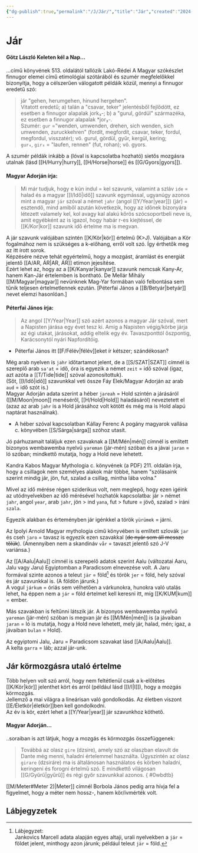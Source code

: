 ```yaml
---
{"dg-publish":true,"permalink":"/J/Jár/","title":"Jár","created":"2024-06-04T16:16","updated":"2024-10-25T22:03"}
---
```



# Jár

#### Götz László Keleten kél a Nap...

...című könyvének 513. oldalától tallózik Lakó-Rédei A Magyar szókészlet finnugor elemei című etimológiai szótárából és szumér megfelelőkkel bizonyítja, hogy a célszerűen válogatott példáik közül, mennyi a finnugor eredetű szó:  
> jár "gehen, herumgehen, hinund hergehen".  
> Vitatott eredetű; a) talán a "csavar, teker" jelentésből fejlődött, ez esetben a finnugor alapalak jork₃-; b) a "gurul, gördül" származéka, ez esetben a finnugor alapalak \*jor₃-.  
> Szumér: `gur` ="wenden, umwenden, drehen, sich wenden, sich umwenden, zuruckkehren" (fordít, megfordít, csavar, teker, fordul, megfordul, visszatér); vö. gurul, gördül, gyűr, kergül, kering;  
> `gur₄`, `gir₈` = "laufen, rennen" (fut, rohan); vö. gyors.  

A szumér példák inkább a (lóval is kapcsolatba hozható) sietős mozgásra utalnak (lásd [[H/Hurry\|hurry]], [[H/Horse\|horse]] és [[G/Gyors\|gyors]]).  

#### Magyar Adorján írja:

> Mi már tudjuk, hogy e kún indul = kel szavunk, valamint a szláv `ide` = halad és a magyar [[I/Idő\|idő]] szavunk egymással, ugyanúgy azonos mint a magyar `jár` szóval a német `jahr` (angol [[Y/Year\|year]]) (jár) = esztendő, mind amiből azután következik, hogy az időnek bizonyára létezett valamely kel, kol avagy kal alakú kőrös szócsoportbeli neve is, amit egyébként az is igazol, hogy habár r-es kiejtéssel, de [[K/Kor\|kor]] szavunk idő értelme ma is megvan.  

A jár szavunk valójában szintén [[K/Kör\|kör]] értelmű (K>J). Valójában a Kör fogalmához nem is szükséges a k-előhang, erről volt szó. Így érthetők meg az itt írott sorok.  
Képzésére nézve tehát egyértelmű, hogy a mozgást, áramlást és energiát jelentő [[A/AR, ÁR\|AR, ÁR]] etimon jejesítése.  
Ezért lehet az, hogy az a [[K/Kanyar\|kanyar]] szavunk nemcsak Kany-Ar, hanem Kan-Jár értelemben is bontható. De Mellár Mihály [[M/Magyar\|magyar]] nevünknek Mag-Yar formában való felbontása sem tűnik teljesen értelmetlennek ezután. \[Péterfai János a [[B/Betyár\|betyár]] nevet elemzi hasonlóan.\]  

#### Péterfai János írja:

> Az angol [[Y/Year\|Year]] szó azért azonos a magyar Jár szóval, mert a Napisten járása egy évet tesz ki. Amíg a Napisten végig/körbe járja az égi utakat, járásokat, addig eltelik egy év. Tavaszponttól őszpontig, Karácsonytól nyári Napfordítóig.  
- Péterfai János itt [[F/Félév\|félév]]eket ír kétszer; szándékosan?

Még arab nyelven is `jahr` időtartamot jelent, de a [[S/SZAT\|SZAT]] címnél is szereplő arab `sa'at` = idő, óra is egyezik a német `zeit` = idő szóval (igaz, azt azóta a [[T/Tide\|tide]] szóval azonosítottuk).  
(Sőt, [[I/Idő\|idő]] szavunkkal veti össze Fáy Elek/Magyar Adorján az arab `aud` = idő szót is.)  
Magyar Adorján adata szerint a héber `jareah` = Hold szintén a járásáról ([[M/Moon\|moon]] menéséről, [[H/Hold\|Hold]] haladásáról) neveztetett el (azaz az arab `jahr` is a Hold járásához volt kötött és még ma is Hold alapú naptárat használnak).   
- A héber szóval kapcsolatban Kállay Ferenc A pogány magyarok vallása c. könyvében [[S/Sárga\|sárga]] szóhoz utasít.

Jó párhuzamait találjuk ezen szavaknak a [[M/Mén\|mén]] címnél is említett bizonyos wembawemba nyelvű `yareman` (jár-mén) szóban és a jávai `jaran` = ló szóban; mindkettő mutatja, hogy a Hold neve lehetett.  

Kandra Kabos Magyar Mythologia c. könyvének (a PDF) 211. oldalán írja, hogy a csillagok nem személyes alakok már többé, hanem "szólásaink szerint mindig jár, jön, fut, szalad a csillag, mintha lába volna."  

Mivel az idő mérése régen sziderikus volt, nem meglepő, hogy ezen igéink az utódnyelvekben az idő mérésével hozhatók kapcsolatba: jár > német `jahr`, angol `year`, arab `jahr`, jön > ind `yana`, fut > future = jövő, szalad > iráni `szala`.  

Egyezik alakban és érteményben jár igénkkel a török `yürümek` = járni.  

Az Ipolyi Arnold Magyar mythologia című könyvében is említett szlovák `jar` és cseh `jaro` = tavasz is egyezik ezen szavakkal (~~de nyár sem áll messze tőlük~~). (Amennyiben nem a skandináv `vår` = tavaszt jelentő szó J-V variánsa.)  

Az [[A/Aalu\|Aalu]] címnél is szerepelő adatok szerint Aalu (változatai Aaru, Jalu vagy Jaru) Egyiptomban a Paradicsom elnevezése volt. A Jaru formával szinte azonos a teleut `jär` = föld[^1] és török `jer` = föld, hely szóval és jár szavunkkal is. (A földön járunk.)  
A vogul `járkum` = óriás sem vélhetően a várkunokra, hunokra való utalás lehet, ha éppen nem a `jár` = föld értelmet kell keresni itt, míg [[K/KUM\|kum]] = ember.  

Más szavakban is feltűnni látszik jár. A bizonyos wembawemba nyelvű `yareman` (jár-mén) szóban is megvan jár és [[M/Mén\|mén]] is (a jávaiban `jaran` = ló is mutatja, hogy a Hold neve lehetett, mely jár, halad, mén; igaz, a jávaiban `bulan` = Hold).  

Az egyiptomi Jalu, Jaru = Paradicsom szavakat lásd [[A/Aalu\|Aalu]].  
A kelta `garra` = láb; azzal jár-unk.  

## Jár körmozgásra utaló értelme

Több helyen volt szó arról, hogy nem feltétlenül csak a k-előtétes [[K/Kör\|kör]] jelenthet kört és arról (például lásd [[I/I\|I]]), hogy a mozgás körmozgás.  
Jellemző a mai világra a lineárisan való gondolkodás. Az életben viszont [[E/Életkör\|életkör]]ben kell gondolkodni.  
Az év is kör, ezért lehet a [[Y/Year\|year]] jár szavunkhoz köthető.  

#### Magyar Adorján...

..soraiban is azt látjuk, hogy a mozgás és körmozgás összefüggenek:  
> Továbbá az olasz `gire` (dzsire), amely szó az olaszban elavult de Dante még menni, haladni értelemmel használta. Úgyszintén az olasz `girare` (dzsiráre) ma is általánosan használatos és körben haladni, keringeni és forogni értelmű szó. E mindkettő világosan [[G/Gyűrű\|gyűrű]] és régi győr szavunkkal azonos.  { #0wbdtb}


[[M/Meter#Meter 2)\|Meter]] címnél Borbola János pedig arra hívja fel a figyelmet, hogy a méter nem hossz-, hanem kör/ívmérték volt.  

## Lábjegyzetek

[^1]: Lábjegyzet:  
Jankovics Marcell adata alapján egyes altaji, urali nyelvekben a `jár` = földet jelent, minthogy azon járunk; például teleut `jär` = föld.  